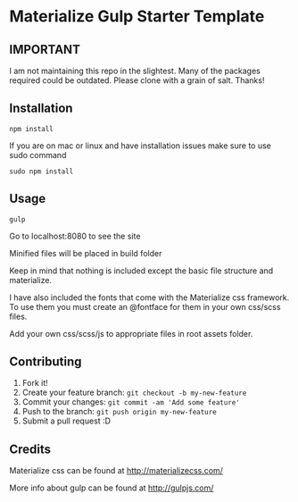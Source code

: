 
# Materialize Gulp Starter Template

## IMPORTANT

I am not maintaining this repo in the slightest.  Many of the packages required could be outdated.  Please clone with a grain of salt.  Thanks!

## Installation

`npm install`


If you are on mac or linux and have installation issues make sure to use sudo command 


`sudo npm install`

## Usage

`gulp`


Go to localhost:8080 to see the site

Minified files will be placed in build folder

Keep in mind that nothing is included except the basic file structure and materialize.  

I have also included the fonts that come with the Materialize css framework.  To use them you must create an @fontface for them in your own css/scss files.

Add your own css/scss/js to appropriate files in root assets folder.

## Contributing

1. Fork it!
2. Create your feature branch: `git checkout -b my-new-feature`
3. Commit your changes: `git commit -am 'Add some feature'`
4. Push to the branch: `git push origin my-new-feature`
5. Submit a pull request :D

## Credits

Materialize css can be found at http://materializecss.com/

More info about gulp can be found at http://gulpjs.com/
